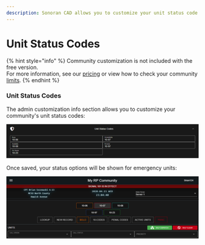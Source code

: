 ```yaml
---
description: Sonoran CAD allows you to customize your unit status code options!
---
```


# Unit Status Codes

{% hint style="info" %}
Community customization is not included with the free version.  
For more information, see our [pricing](../../pricing/faq/) or view how to check your community [limits](../getting-started/view-your-limits.md).
{% endhint %}

### Unit Status Codes

The admin customization info section allows you to customize your community's unit status codes:

![Customize your unit status codes](../../.gitbook/assets/unit_options.png)

Once saved, your status options will be shown for emergency units:

![Configured unit status options are displayed in the top unit action bar](../../.gitbook/assets/status_shown.png)

